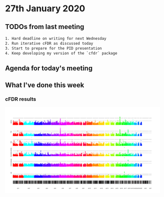 
# 27th January 2020

## TODOs from last meeting 

    1. Hard deadline on writing for next Wednesday
    2. Run iterative cFDR as discussed today
    3. Start to prepare for the PID presentation
    4. Keep developing my version of the `cfdr` package

## Agenda for today's meeting

## What I've done this week

### cFDR results

![](/images/270121/pid_cd_ra_sle_t1d_asthma.png)
